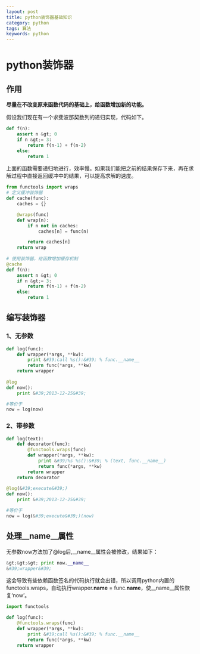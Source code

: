 ```yaml
---
layout: post
title: python装饰器基础知识
category: python
tags: 算法
keywords: python
---
```

python装饰器
===
## 作用
**尽量在不改变原来函数代码的基础上，给函数增加新的功能。**

假设我们现在有一个求斐波那契数列的递归实现，代码如下。
```python
def f(n):
    assert n &gt; 0
    if n &gt;= 3:
        return f(n-1) + f(n-2)
    else:
        return 1
```
上面的函数需要递归地进行，效率慢。如果我们能把之前的结果保存下来，再在求解过程中直接返回缓冲中的结果，可以提高求解的速度。
```python
from functools import wraps
# 定义缓冲装饰器
def cache(func):
    caches = {}

    @wraps(func)
    def wrap(n):
        if n not in caches:
            caches[n] = func(n)

        return caches[n]
    return wrap
    
# 使用装饰器，给函数增加缓存机制
@cache     
def f(n):
    assert n &gt; 0
    if n &gt;= 3:
        return f(n-1) + f(n-2)
    else:
        return 1
```
## 编写装饰器
### 1、无参数
```python
def log(func):
    def wrapper(*args, **kw):
        print &#39;call %s():&#39; % func.__name__
        return func(*args, **kw)
    return wrapper
    
@log
def now():
    print &#39;2013-12-25&#39;

#等价于
now = log(now)
```
### 2、带参数
```python
def log(text):
    def decorator(func):
        @functools.wraps(func)
        def wrapper(*args, **kw):
            print &#39;%s %s():&#39; % (text, func.__name__)
            return func(*args, **kw)
        return wrapper
    return decorator
    
@log(&#39;execute&#39;)
def now():
    print &#39;2013-12-25&#39;

#等价于
now = log(&#39;execute&#39;)(now)
```
## 处理__name__属性
无参数now方法加了@log后,__name__属性会被修改，结果如下：
```python
&gt;&gt;&gt; print now.__name__
&#39;wrapper&#39;
```
这会导致有些依赖函数签名的代码执行就会出错，所以调用python内置的functools.wraps，自动执行wrapper.__name__ = func.__name__，使__name__属性恢复‘now’。
```python
import functools

def log(func):
    @functools.wraps(func)
    def wrapper(*args, **kw):
        print &#39;call %s():&#39; % func.__name__
        return func(*args, **kw)
    return wrapper
```
